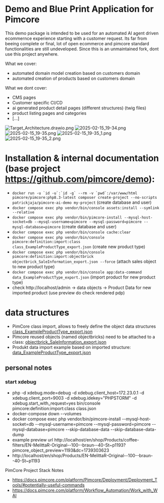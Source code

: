 # Demo and Blue Print Application for Pimcore

This demo package is intended to be used for an automated AI agent driven ecommernce experience starting with a customer request.
Its far from beeing complete or final, lot of open ecommerce and pimcore standard functionalities are still undeveloped.
Since this is an unmaintained fork, dont use this project anywhere.

What we cover:
 - automated domain model creation based on customers domain
 - automated creation of products based on customers domain

What we dont cover:
 - CMS pages
 - Customer specific CI/CD
 - ai generated product detail pages (different structures) (twig files)
 - product listing pages and categories
 - [...]

![Target_Architecture.drawio.png](Target_Architecture.drawio.png)
![2025-02-15_19-34.png](2025-02-15_19-34.png)
![2025-02-15_19-35.png](2025-02-15_19-35.png)
![2025-02-15_19-35_1.png](2025-02-15_19-35_1.png)
![2025-02-15_19-35_2.png](2025-02-15_19-35_2.png)


# Installation & internal documentation (base project https://github.com/pimcore/demo):
- ``docker run -u `id -u`:`id -g` --rm -v `pwd`:/var/www/html pimcore/pimcore:php8.3-latest composer create-project --no-scripts patrickjaja/pimcore-ai-demo my-project`` (create database and user)
- ``docker compose exec php vendor/bin/console assets:install --symlink --relative``
- ``docker compose exec php vendor/bin/pimcore-install --mysql-host-socket=db --mysql-username=pimcore --mysql-password=pimcore --mysql-database=pimcore`` (create database and user)
- ``docker compose exec php vendor/bin/console cache:clear``
- ``docker compose exec php vendor/bin/console pimcore:definition:import:class class_ExampleProductType_export.json`` (create new product type)
- ``docker compose exec php vendor/bin/console pimcore:definition:import:objectbrick objectbrick_SaleInformation_export.json --force``  (attach sales object to new product type)
- ``docker compose exec php vendor/bin/console app:data-command data_ExampleProductType_export.json`` (import product for new product type)
- check http://localhost/admin -> data objects -> Product Data for new imported product (use preview do check rendered pdp)

# data structures
 - PimCore class import, allows to freely define the object data structures [class_ExampleProductType_export.json](class_ExampleProductType_export.json)
 - Pimcore reused objects (named objectbricks) need to be attached to a class: [objectbrick_SaleInformation_export.json](objectbrick_SaleInformation_export.json)
 - Produkt data import example based on imported structure: [data_ExampleProductType_export.json](data_ExampleProductType_export.json)

## personal notes
 ### start xdebug
 - php -d xdebug.mode=debug -d xdebug.client_host=172.23.0.1 -d xdebug.client_port=9003 -d xdebug.idekey="PHPSTORM" -d xdebug.start_with_request=yes bin/console  pimcore:definition:import:class class.json
 - docker-compose down --volumes
 - docker compose exec php vendor/bin/pimcore-install --mysql-host-socket=db --mysql-username=pimcore --mysql-password=pimcore --mysql-database=pimcore --skip-database-data --skip-database-data-dump
 - example preview url http://localhost/en/shop/Products/coffee-filters/EN-MelittaR-Original--100--braun--40-St~p1193?pimcore_object_preview=1193&dc=1739303623
 - http://localhost/en/shop/Products/EN-MelittaR-Original--100--braun--40-St~p1193

PimCore Project Stack Notes
 - https://docs.pimcore.com/platform/Pimcore/Deployment/Deployment_Tools/#potentially-useful-commands
 - https://docs.pimcore.com/platform/Workflow_Automation/Work_with_WAI



